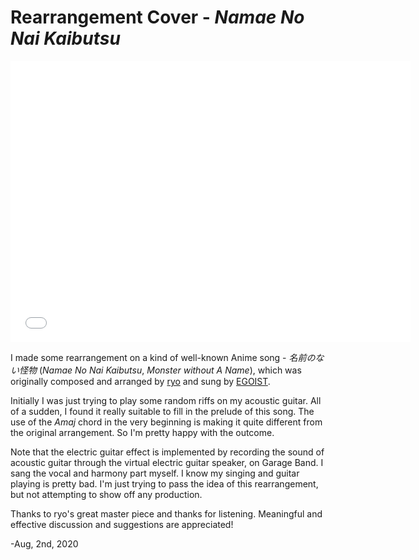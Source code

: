 # Rearrangement Cover - *Namae No Nai Kaibutsu*

<iframe src="//player.bilibili.com/player.html?aid=841589681&bvid=BV1T54y1i7xG&cid=219731776&page=1" scrolling="no" border="0" frameborder="no" framespacing="0" allowfullscreen="true" width="640" height="450"> </iframe>

I made some rearrangement on a kind of well-known Anime song - *名前のない怪物* (*Namae No Nai Kaibutsu*, *Monster without A Name*), which was originally composed and arranged by [ryo](https://www.youtube.com/channel/UCy9UVm-UjHqcktvxg-sS4qQ) and sung by [EGOIST](https://www.youtube.com/channel/UCchlf66z1NueAv8xY117Lmw).  

Initially I was just trying to play some random riffs on my acoustic guitar. All of a sudden, I found it really suitable to fill in the prelude of this song. The use of the *Amaj* chord in the very beginning is making it quite different from the original arrangement. So I'm pretty happy with the outcome.  

Note that the electric guitar effect is implemented by recording the sound of acoustic guitar through the virtual electric guitar speaker, on Garage Band. I sang the vocal and harmony part myself. I know my singing and guitar playing is pretty bad. I'm just trying to pass the idea of this rearrangement, but not attempting to show off any production.  

Thanks to ryo's great master piece and thanks for listening. Meaningful and effective discussion and suggestions are appreciated!

-Aug, 2nd, 2020
